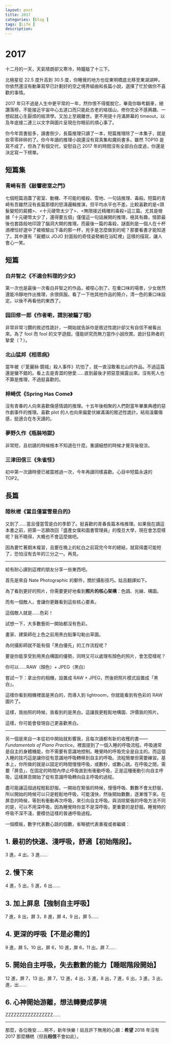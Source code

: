 ```yaml
---
layout: post
title: 2017
categories: [blog ]
tags: [Life ]
description:
---
```


# 2017

十二月的一天，天氣晴朗卻又寒冷，時鐘敲了十三下。

北極星從 22.5 度升高到 30.5 度，你睡覺的地方也從東明橋底北移至東湖湖畔。你依然還沒有動筆寫早已計劃好的空之境界組曲和長篇小說，選擇了忙於做你不喜歡的事情。

2017 年只不過是人生中更平常的一年，然你恨不得擺脫它，畢竟你聯考翻車，絕讚落榜，不能接近宇宙中心五道口而只能赴古老的珞珈山，修你完全不感興趣、一想起就心生厭煩的經濟學。又加上至親離世。更不用提十月滿屏幕的 timeout，以及年底接二連三以文字與圖片呈現在你眼前的煩心事了。

你今年買書挺多，讀書倒少，長篇推理只讀了一本，短篇推理除了一本集子，就是些零零碎碎的了。你今年讀的推理小說還沒有寫真集和魔術書多。雖然 TOP10 是寫不成了，但為了有個交代，安慰自己 2017 年的時間沒有全部白白度過，你還是決定寫一下榜單。

## 短篇集

### 青崎有吾《敲響密室之門》

七個短篇涵蓋了密室、動機、不可能的槍殺、雪地、一句話推理、毒殺。短篇的青崎有吾雖然沒有長篇那樣的怒濤邏輯推演，但平均水平也不差。比較喜歡的是<頭髮變短的屍體>、<十元硬幣太少了>、<無限接近精確的毒殺>這三篇。尤其是根據「十元硬幣太少了，還得要五個」僅僅這一句話展開的推理，極其有趣，情節最後也套路般地印證了腦洞大開的推理。而最後一篇的毒殺，謎面則是一個人在十杯酒裡恰好選中了被檢驗出下毒的那一杯，兇手是怎麼做到的呢？那要看書才能知道了。其中還有「屍體以 JOJO 封面般的奇怪姿勢躺在浴缸裡」這樣的描寫，讓人會心一笑。

## 短篇

### 白井智之《不適合料理的少女》

第一次也是最後一次看白井智之的作品，被噁心到了。在重口味的場景，少女居然還能冷靜地作出推理，余很佩服。看了一下他其他作品的簡介，清一色的重口味設定。以後不再看他的東西了。

### 园田修一郎《作者喲，請別被騙了哦》

非常非常刁鑽的敘述性詭計，一開始就告訴你是敘述性詭計卻又有自信不被看出來。為了 fool 而 fool 的文字遊戲，僅能研究而無力當作小說欣賞。詭計狂熱者的摯愛（？）。

### 北山猛邦《相思病》

當年被《『愛麗絲·鏡城』殺人事件》坑怕了，就一直沒敢看北山的作品。不過這篇還是蠻不錯的。看上去是青澀的戀愛……直到最後才把惡意揭露出來。沒有死人也不算是推理，不過挺喜歡的。

### 梓崎优《Spring Has Come》

沒有青春的人向來喜歡傷感情調的推理。十五年後相聚的人們對當年畢業典禮的惡作劇事件的推理。喜歡 plot 的人也向來偏愛伏線滿滿的敘述性詭計。結局溫馨傷感，挺適合在冬天讀的。

### 夢野久作《瓶裝地獄》

非常短，且初讀的時候根本不知道在什麼。重讀細想的時候才覺背後發涼。

### 三津田信三《朱雀怪》

初中第一次讀時便已被震撼過一次，今年再讀同樣喜歡。心目中短篇永遠的 TOP2。

## 長篇

### 陸秋槎《當且僅當雪是白的》

又到了……當且僅當雪是白的季節了。挺喜歡的青春長篇本格推理。如果我在讀這本書之前，把第一志願改回「盛產女僕和圖書管理員」的復旦大學，現在會怎麼樣呢？我不曉得，大概也不會這麼做吧。

因為要忙著期末複習，且要在晚上的紅白之前寫完今年的總結，就寫得盡可能短了，恐怕沒有去年的三分之一。再見。

***

給有耐心讀到這裡的朋友分享一些東西吧。

首先是來自 Nate Photographic 的郵件，關於攝影技巧。姑且翻譯如下。

為了看到更好的照片，你需要更好地看到**照片的核心架構**：色調、光線、構圖。

而有一個敵人，會讓你更難看到這些核心要素。

這個敵人就是……色彩！

試想一下，大多數藝術一開始都沒有色彩。

畫家、建築師在上色之前用黑白鉛筆勾勒出草圖。

為何攝影師就不能有個「黑白優先」的工作流程呢？

要是你能享受到用黑白構圖的優勢，同時又可以處理有顏色的照片，會怎麼樣呢？

你可以……RAW（顏色）+ JPEG（黑白）

嘗試一下：拿出你的相機，設置成 RAW + JPEG，然後把照片模式設置成「黑白」。

這樣你看到相機裡面是黑白的，而導入到 lightroom，你就能看到有色彩的 RAW 圖片了。

這樣，我拍照的時候，我看到的是黑白。這讓我更輕鬆地構圖、評價我的照片。

這樣，你可能會發現自己更喜歡黑白。

***

另一個是來自一本從初中開始就影響我，且每次讀都有新的收穫的書——*Fundamentals of Piano Practice*。裡面提到了一個入睡的呼吸流程。呼吸通常是自主的身體機能，你不需要有意識地控制。睡覺時的呼吸完全是自主的。而這個入睡的技巧這是讓你從有意識地呼吸轉移到自主的呼吸。流程簡單但需要練習。基本上，你所做的就是以固定的時間慢慢呼吸，或數秒，或數心跳。在呼吸之間，需要「屏息」，在固定的時間內停止呼吸直到有衝動呼吸，正是這種衝動引向自主呼吸，這樣屏息開始了從有意識呼吸轉向自主呼吸的過程。

盡可能讓這個過程輕鬆舒服。一開始在緊張的時候，慢慢呼吸、數數不會太舒服，所以開始的時候可以只是輕鬆地呼吸，可能淺快，然後開始數數，逐漸慢下來。在屏息的時候，等到有衝動再次呼吸，來引向自主呼吸。與消除緊張的呼吸方法不同的是，可以不用深呼吸，因為睡覺時你並不是深呼吸，更重要的是舒服。睡覺時的呼吸不深不淺，要模仿這樣的普通呼吸過程。

一個模板，數字代表數心跳的個數，省略號代表重複或者繼續：

## 1. 最初的快速、淺呼吸，舒適【初始階段】。

3 進，4 出，3 進……

## 2. 慢下來

4 進，5 出，5 進，6 出……

## 3. 加上屏息【強制自主呼吸】

7 進，8 出，屏 3，8 進，屏 4，9 出，屏 5……

## 4. 更深的呼吸【不是必需的】

9 進，屏 5，10 出，屏 6，10 進，屏 6，11 出，屏 7……

## 5. 開始自主呼吸，失去數數的能力【睡眠階段開始】

12 進，屏 7，13 出，屏 7，12 進，4 出，3 進，8 出，7 進，6 出，3 進，3 出，進，出……

## 6. 心神開始游離，想法轉變成夢境

ZZZZZZZZZZZZZZZZZ……

***

那麼，各位晚安……啊不，新年快樂！姑且許下無用的心願：**希望** 2018 年沒有 2017 那麼糟糕（但我**相信**不會如此）。
